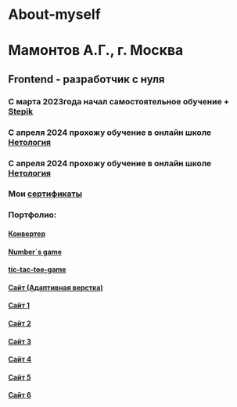 # About-myself
# Мамонтов А.Г.,  г. Москва
## Frontend - разработчик с нуля


### С марта 2023года начал самостоятельное обучение + [Stepik](https://stepik.org)
### С апреля 2024 прохожу обучение в онлайн школе [Нетология](https://netology.ru/)
### С апреля 2024 прохожу обучение в онлайн школе [Нетология](https://netology.ru/)
### Мои [сертификаты](https://disk.yandex.ru/d/4_G_aueLMYEu9A)

### Портфолио:
#### [Конвертер](https://aleksandr861.github.io/Milk/)
#### [Number`s game](https://aleksandr861.github.io/Number-s-game/)
#### [tic-tac-toe-game](https://aleksandr861.github.io/tic-tac-toe-game/)
#### [Сайт (Адаптивная верстка)](https://aleksandr861.github.io/mq-diplom/)
#### [Сайт 1](https://aleksandr861.github.io/site_1_portfolio/)
#### [Сайт 2](https://aleksandr861.github.io/site_2_portfolio/)
#### [Сайт 3](https://aleksandr861.github.io/site_3_portfolio/)
#### [Сайт 4](https://aleksandr861.github.io/site_4_portfolio/)
#### [Сайт 5](https://aleksandr861.github.io/site_5_portfolio/)
#### [Сайт 6](https://aleksandr861.github.io/site_6_portfolio/)
